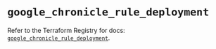 # `google_chronicle_rule_deployment`

Refer to the Terraform Registry for docs: [`google_chronicle_rule_deployment`](https://registry.terraform.io/providers/hashicorp/google/6.49.1/docs/resources/chronicle_rule_deployment).

